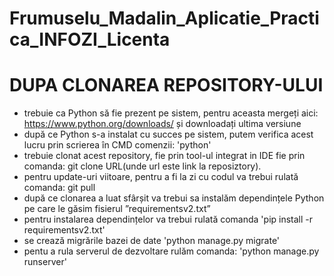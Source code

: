 # Frumuselu_Madalin_Aplicatie_Practica_INFOZI_Licenta

# DUPA CLONAREA REPOSITORY-ULUI

- trebuie ca Python să fie prezent pe sistem, pentru aceasta mergeți aici: https://www.python.org/downloads/ și downloadați ultima versiune
- după ce Python s-a instalat cu succes pe sistem, putem verifica acest lucru prin scrierea în CMD comenzii: 'python'
- trebuie clonat acest repository, fie prin tool-ul integrat in IDE fie prin comanda: git clone URL(unde url este link la reposiztory).
- pentru update-uri viitoare, pentru a fi la zi cu codul va trebui rulată comanda: git pull
- după ce clonarea a luat sfârșit va trebui sa instalăm dependințele Python pe care le găsim fisierul ”requirementsv2.txt”
- pentru instalarea dependințelor va trebui rulată comanda 'pip install -r requirementsv2.txt'
- se crează migrările bazei de date 'python manage.py migrate'
- pentu a rula serverul de dezvoltare rulăm comanda: 'python manage.py runserver'
